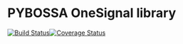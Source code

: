 # PYBOSSA OneSignal library
[![Build Status](https://travis-ci.org/Scifabric/pybossa-onesignal.svg?branch=master)](https://travis-ci.org/Scifabric/pybossa-onesignal)[![Coverage Status](https://coveralls.io/repos/github/Scifabric/pybossa-onesignal/badge.svg?branch=master)](https://coveralls.io/github/Scifabric/pybossa-onesignal?branch=master)


